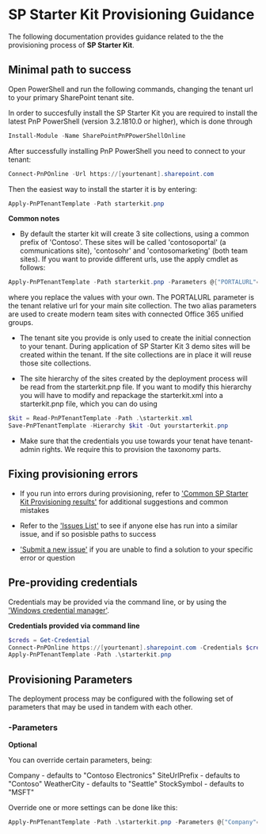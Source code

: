 # SP Starter Kit Provisioning Guidance

The following documentation provides guidance related to the the provisioning process of **SP Starter Kit**.


## Minimal path to success

Open PowerShell and run the following commands, changing the tenant url to your primary SharePoint tenant site.

In order to succesfully install the SP Starter Kit you are required to install the latest PnP PowerShell (version 3.2.1810.0 or higher), which is done through

```powershell
Install-Module -Name SharePointPnPPowerShellOnline
```

After successfully installing PnP PowerShell you need to connect to your tenant:

```powershell
Connect-PnPOnline -Url https://[yourtenant].sharepoint.com
```

Then the easiest way to install the starter it is by entering:

```powershell
Apply-PnPTenantTemplate -Path starterkit.pnp
```

**Common notes**

- By default the starter kit will create 3 site collections, using a common prefix of 'Contoso'. These sites will be called 'contosoportal' (a communications site), 'contosohr' and 'contosomarketing' (both team sites). If you want to provide different urls, use the apply cmdlet as follows:

```powershell
Apply-PnPTenantTemplate -Path starterkit.pnp -Parameters @{"PORTALURL"="/sites/contosoportal"; "MARKETINGALIAS"="contosomarketing"; "HRALIAS"="contosohr" }
```

where you replace the values with your own. The PORTALURL parameter is the tenant relative url for your main site collection. The two alias parameters are used to create modern team sites with connected Office 365 unified groups.

- The tenant site you provide is only used to create the initial connection to your tenant. During application of SP Starter Kit 3 demo sites will be created within the tenant. If the site collections are in place it will reuse those site collections.

- The site hierarchy of the sites created by the deployment process will be read from the starterkit.pnp file. If you want to modify this hierarchy you will have to modify and repackage the starterkit.xml into a starterkit.pnp file, which you can do using

```powershell
$kit = Read-PnPTenantTemplate -Path .\starterkit.xml
Save-PnPTenantTemplate -Hierarchy $kit -Out yourstarterkit.pnp
```

- Make sure that the credentials you use towards your tenat have tenant-admin rights. We require this to provision the taxonomy parts.

## Fixing provisioning errors

- If you run into errors during provisioning, refer to ['Common SP Starter Kit Provisioning results'](../documentation/common-provision-results.md) for additional suggestions and common mistakes

- Refer to the ['Issues List'](https://github.com/SharePoint/sp-starter-kit/issues) to see if anyone else has run into a similar issue, and if so posisble paths to success

- ['Submit a new issue'](https://github.com/SharePoint/sp-starter-kit/issues) if you are unable to find a solution to your specific error or question

## Pre-providing credentials

Credentials may be provided via the command line, or by using the ['Windows credential manager'](https://www.youtube.com/watch?v=w7NJ_qTK1l8).

**Credentials provided via command line**

```powershell
$creds = Get-Credential
Connect-PnPOnline https://[yourtenant].sharepoint.com -Credentials $creds
Apply-PnPTenantTemplate -Path .\starterkit.pnp
```

## Provisioning Parameters

The deployment process may be configured with the following set of parameters that may be used in tandem with each other.

### -Parameters ###

**Optional**

You can override certain parameters, being:

Company - defaults to "Contoso Electronics"
SiteUrlPrefix - defaults to "Contoso"
WeatherCity - defaults to "Seattle"
StockSymbol - defaults to "MSFT"

Override one or more settings can be done like this:

```powershell
Apply-PnPTenantTemplate -Path .\starterkit.pnp -Parameters @{"Company"="Your Company Name";"SiteUrlPrefix"="YourCompany";"WeatherCity"="Stockholm"}
```
